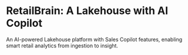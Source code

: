 # RetailBrain: A Lakehouse with AI Copilot
An AI-powered Lakehouse platform with Sales Copilot features, enabling smart retail analytics from ingestion to insight.
